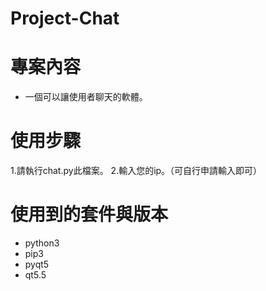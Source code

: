 # Project-Chat

# 專案內容
- 一個可以讓使用者聊天的軟體。


# 使用步驟
 1.請執行chat.py此檔案。
 2.輸入您的ip。（可自行申請輸入即可）


# 使用到的套件與版本
- python3
- pip3
- pyqt5
- qt5.5
